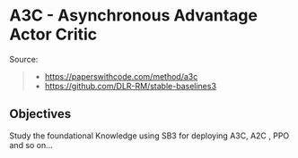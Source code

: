 # A3C - Asynchronous Advantage Actor Critic

Source: </br>
> - https://paperswithcode.com/method/a3c </br>
> - https://github.com/DLR-RM/stable-baselines3 </br>

## Objectives
Study the foundational Knowledge using SB3 for deploying A3C, A2C , PPO and so on...</br>

